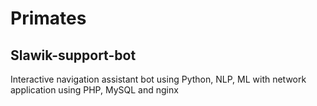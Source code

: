 # Primates
## Slawik-support-bot
Interactive navigation assistant bot using Python, NLP, ML with network application using PHP, MySQL and nginx
